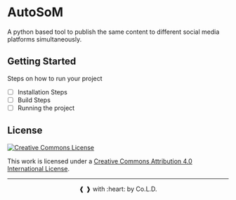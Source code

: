# AutoSoM

A python based tool to publish the same content to different social media platforms simultaneously.

## Getting Started

Steps on how to run your project

- [ ] Installation Steps
- [ ] Build Steps
- [ ] Running the project

## License

[![Creative Commons License](http://i.creativecommons.org/l/by/4.0/88x31.png)](http://creativecommons.org/licenses/by/4.0/)

This work is licensed under a [Creative Commons Attribution 4.0 International License](http://creativecommons.org/licenses/by/4.0/).

<hr>
<p align="center"> ❰ ❱ with :heart: by Co.L.D. </p>




